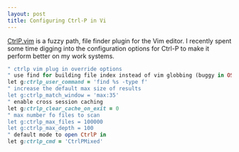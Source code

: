 ```yaml
---
layout: post
title: Configuring Ctrl-P in Vi
---
```



[CtrlP.vim](https://github.com/ctrlpvim/ctrlp.vim) is a fuzzy path, file finder plugin for the Vim editor.
I recently spent some time digging into the configuration options for Ctrl-P to make it perform better on my work systems.



```ruby
" ctrlp vim plug in override options
" use find for building file index instead of vim globbing (buggy in OSX)
let g:ctrlp_user_command = 'find %s -type f'
" increase the default max size of results
let g:ctrlp_match_window = 'max:35'
" enable cross session caching
let g:ctrlp_clear_cache_on_exit = 0
" max number fo files to scan
let g:ctrlp_max_files = 100000
let g:ctrlp_max_depth = 100
" default mode to open CtrlP in
let g:ctrlp_cmd = 'CtrlPMixed'

```

